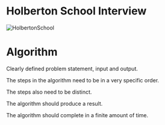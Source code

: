 # Holberton School Interview 
![HolbertonSchool](https://apply.holbertonschool.com/holberton-logo.png)

# Algorithm

Clearly defined problem statement, input and output.

The steps in the algorithm need to be in a very specific order.

The steps also need to be distinct.

The algorithm should produce a result.

The algorithm should complete in a finite amount of time.



